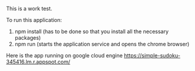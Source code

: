 This is a work test.

To run this application:

1. npm install (has to be done so that you install all the necessary packages)
2. npm run (starts the application service and opens the chrome browser)


Here is the app running on google cloud engine
https://simple-sudoku-345416.lm.r.appspot.com/
